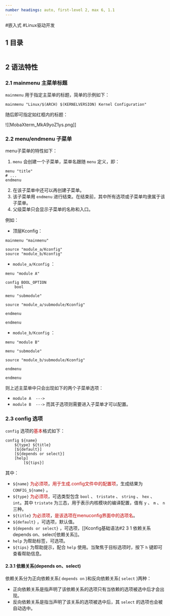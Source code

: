 ```yaml
---
number headings: auto, first-level 2, max 6, 1.1
---
```

#嵌入式 #Linux驱动开发 

## 1 目录

```toc
```

## 2 语法特性

### 2.1 mainmenu 主菜单标题

`mainmenu` 用于指定主菜单的标题，简单的示例如下：

```Kconfig
mainmenu "Linux/$(ARCH) $(KERNELVERSION) Kernel Configuration"
```

随后即可指定如红框内的标题：

![[MobaXterm_MkA9yoZ1ys.png]]

### 2.2 menu/endmenu 子菜单

menu子菜单的特性如下：
1. `menu` 会创建一个子菜单，菜单名跟随 `menu` 定义，即：
```Kconfig
menu "title"
# ...
endmenu
```
2. 在该子菜单中还可以再创建子菜单。
3. 该子菜单用 `endmenu` 进行结束。在结束前，其中所有选项或子菜单均隶属于该子菜单。
4. 父级菜单只会显示子菜单的名称和入口。

例如：
- 顶层Kconfig：
```Kconfig
mainmenu "mainmenu"

source "module_a/Kconfig"
source "module_b/Kconfig"
```
- `module_a/Kconfig` ：
```dts
menu "module A"

config BOOL_OPTION  
    bool  

menu "submodule"

source "module_a/submodule/Kconfig"

endmenu

endmenu
```
- `module_b/Kconfig` ：
```dts
menu "module B"

menu "submodule"

source "module_b/submodule/Kconfig"

endmenu

endmenu
```
则上述主菜单中只会出现如下的两个子菜单选项：
- `module A  --->`
- `module B  --->`
而其子选项则需要进入子菜单才可以配置。

### 2.3 config 选项

`config` 选项的<font color="#c00000">基本</font>格式如下：

```Kconfig
config ${name}
	${type} ${title}
	[${default}]
	[${depends or select}]
	[help]
		[${tips}]
```

其中：
- `${name}` <font color="#c00000">为必须项</font>，<font color="#c00000">用于生成.config文件中的配置项</font>，生成结果为 `CONFIG_${name}` 。
- `${type}` <font color="#c00000">为必须项</font>，可选类型包含 `bool` 、 `tristate` 、 `string` 、 `hex` 、 `int`。其中 `tristate` 为三态，用于表示内核模块的编译配置，值有 `y` 、 `m` 、 `n` 三种。
- `${title}` <font color="#c00000">为必须项</font>，<font color="#c00000">是该选项在menuconfig界面中的选项名</font>。
- `${default}` ，可选项，默认值。
- `${depends or select}` ，可选项，[[Kconfig基础语法#2 3 1 依赖关系 depends on、select|依赖关系]]。
- `help` 为帮助标签，可选项。
- `${tips}` 为帮助提示，配合 `help` 使用。当聚焦于目标选项时，按下 `h` 键即可查看帮助信息。

#### 2.3.1 依赖关系(depends on、select)

依赖关系分为正向依赖关系( `depends on` )和反向依赖关系( `select` )两种：
- 正向依赖关系是指声明了该依赖关系的选项只有当依赖的选项被选中后才会出现。
- 反向依赖关系是指当声明了该关系的选项被选中后，其 `select` 的选项也会被自动选中。
